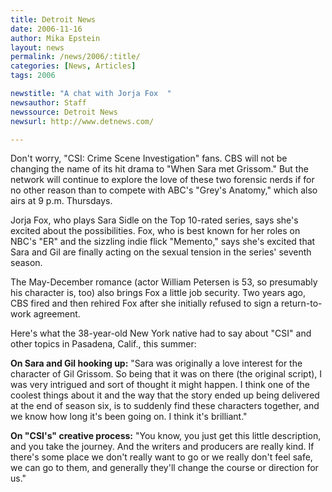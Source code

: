 ```yaml
---
title: Detroit News
date: 2006-11-16
author: Mika Epstein
layout: news
permalink: /news/2006/:title/
categories: [News, Articles]
tags: 2006

newstitle: "A chat with Jorja Fox  "
newsauthor: Staff  
newssource: Detroit News  
newsurl: http://www.detnews.com/  

---
```


Don't worry, "CSI: Crime Scene Investigation" fans. CBS will not be changing the name of its hit drama to "When Sara met Grissom." But the network will continue to explore the love of these two forensic nerds if for no other reason than to compete with ABC's "Grey's Anatomy," which also airs at 9 p.m. Thursdays.

Jorja Fox, who plays Sara Sidle on the Top 10-rated series, says she's excited about the possibilities. Fox, who is best known for her roles on NBC's "ER" and the sizzling indie flick "Memento," says she's excited that Sara and Gil are finally acting on the sexual tension in the series' seventh season.

The May-December romance (actor William Petersen is 53, so presumably his character is, too) also brings Fox a little job security. Two years ago, CBS fired and then rehired Fox after she initially refused to sign a return-to-work agreement.

Here's what the 38-year-old New York native had to say about "CSI" and other topics in Pasadena, Calif., this summer:

**On Sara and Gil hooking up:** "Sara was originally a love interest for the character of Gil Grissom. So being that it was on there (the original script), I was very intrigued and sort of thought it might happen. I think one of the coolest things about it and the way that the story ended up being delivered at the end of season six, is to suddenly find these characters together, and we know how long it's been going on. I think it's brilliant."

**On "CSI's" creative process:** "You know, you just get this little description, and you take the journey. And the writers and producers are really kind. If there's some place we don't really want to go or we really don't feel safe, we can go to them, and generally they'll change the course or direction for us."

